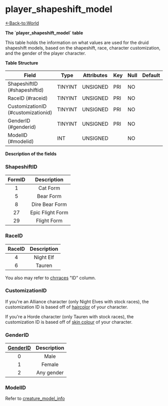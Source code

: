# player_shapeshift_model

[<-Back-to:World](database-world)

**The \`player_shapeshift_model\` table**

This table holds the information on what values are used for the druid shapeshift models, based on the shapeshift, race, character customization, and the gender of the player character.


**Table Structure**

| Field                              | Type    | Attributes | Key | Null | Default | Extra | Comment |
| ---------------------------------- | ------- | ---------- | --- | ---- | ------- | ----- | ------- |
| ShapeshiftID (#shapeshiftid)       | TINYINT | UNSIGNED   | PRI | NO   |         |       |         |
| RaceID (#raceid)                   | TINYINT | UNSIGNED   | PRI | NO   |         |       |         |
| CustomizationID (#customizationid) | TINYINT | UNSIGNED   | PRI | NO   |         |       |         |
| GenderID (#genderid)               | TINYINT | UNSIGNED   | PRI | NO   |         |       |         |
| ModelID (#modelid)                 | INT     | UNSIGNED   |     | NO   |         |       |         |

**Description of the fields**

### ShapeshiftID

| FormID |   Description    |
| :----: | :--------------: |
|   1    |     Cat Form     |
|   5    |    Bear Form     |
|   8    |  Dire Bear Form  |
|   27   | Epic Flight Form |
|   29   |   Flight Form    |

### RaceID

| RaceID | Description |
| :----: | :---------: |
|   4    |  Night Elf  |
|   6    |   Tauren    |

You also may refer to [chrraces](chrraces) "ID" column.

### CustomizationID

If you're an Alliance character (only Night Elves with stock races), the customization ID is based off of [haircolor](characters#haircolor) of your character.

If you're a Horde character (only Tauren with stock races), the customization ID is based off of [skin colour](characters#skin) of your character.

### GenderID

| [GenderID](characters#gender) | Description |
| :---------------------------: | :---------: |
|               0               |    Male     |
|               1               |   Female    |
|               2               |  Any gender |

### ModelID

Refer to [creature_model_info](#creature_model_info#displayid)


